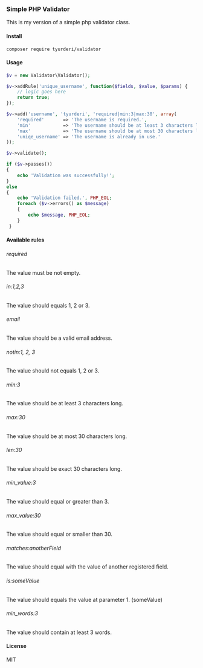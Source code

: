 ### Simple PHP Validator

This is my version of a simple php validator class.

#### Install
``` 
composer require tyurderi/validator
```

#### Usage
``` php
$v = new Validator\Validator();

$v->addRule('unique_username', function($fields, $value, $params) {
    // logic goes here
    return true;
});

$v->add('username', 'tyurderi', 'required|min:3|max:30', array(
    'required'       => 'The username is required.',
    'min'            => 'The username should be at least 3 characters long.',
    'max'            => 'The username should be at most 30 characters long.',
    'uniqe_username' => 'The username is already in use.'
));

$v->validate();

if ($v->passes())
{
    echo 'Validation was successfully!';
}
else
{
    echo 'Validation failed.', PHP_EOL;
    foreach ($v->errors() as $message)
    {
        echo $message, PHP_EOL;
    }
 }

```

#### Available rules

###### required
The value must be not empty.

###### in:1,2,3
The value should equals 1, 2 or 3.

###### email
The value should be a valid email address.

###### notin:1, 2, 3
The value should not equals 1, 2 or 3.

###### min:3
The value should be at least 3 characters long.

###### max:30
The value should be at most 30 characters long.

###### len:30
The value should be exact 30 characters long.

###### min_value:3
The value should equal or greater than 3.

###### max_value:30
The value should equal or smaller than 30.

###### matches:anotherField
The value should equal with the value of another registered field.

###### is:someValue
The value should equals the value at parameter 1. (someValue)

###### min_words:3
The value should contain at least 3 words.

#### License
MIT